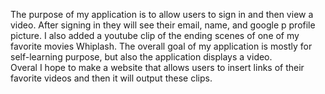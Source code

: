 The purpose of my application is to allow users to sign in and then view a video. After signing in they will see their email, name, and google p
profile picture. I also added a youtube clip of the ending scenes of one of my favorite movies Whiplash. The overall goal of my application 
is mostly for self-learning purpose, but also the application displays a video.
<br>
Overal I hope to make a website that allows users to insert links of their favorite videos and then it will output these clips.
